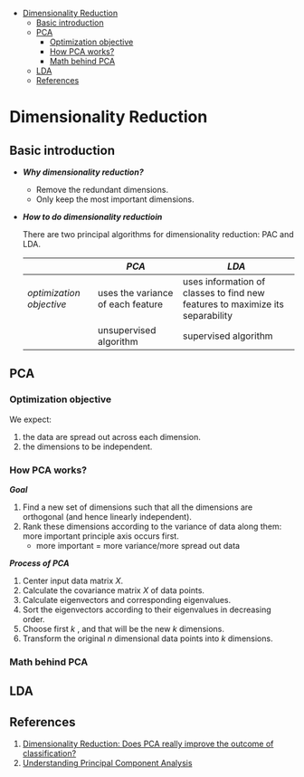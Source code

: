<!-- TOC depthFrom:1 depthTo:6 withLinks:1 updateOnSave:1 orderedList:0 -->

- [Dimensionality Reduction](#dimensionality-reduction)
	- [Basic introduction](#basic-introduction)
	- [PCA](#pca)
		- [Optimization objective](#optimization-objective)
		- [How PCA works?](#how-pca-works)
		- [Math behind PCA](#math-behind-pca)
	- [LDA](#lda)
	- [References](#references)

<!-- /TOC -->

# Dimensionality Reduction

## Basic introduction

- _**Why dimensionality reduction?**_
    -  Remove the redundant dimensions.
    -  Only keep the most important dimensions.

- _**How to do dimensionality reductioin**_

  There are two principal algorithms for dimensionality reduction: PAC and LDA.

  ||_PCA_|_LDA_|
  |--|--|--|
  |_optimization objective_|uses the variance of each feature|uses information of classes to find new features to maximize its separability|
  ||unsupervised algorithm|supervised algorithm|

## PCA

### Optimization objective

We expect:

1. the data are spread out across each dimension.
1. the dimensions to be independent.

### How PCA works?

_**Goal**_

1. Find a new set of dimensions such that all the dimensions are orthogonal (and hence linearly independent).
1. Rank these dimensions according to the variance of data along them: more important principle axis occurs first.
    - more important = more variance/more spread out data

_**Process of PCA**_

1. Center input data matrix $X$.
1. Calculate the covariance matrix $X$ of data points.
1. Calculate eigenvectors and corresponding eigenvalues.
1. Sort the eigenvectors according to their eigenvalues in decreasing order.
1. Choose first $k$ , and that will be the new $k$ dimensions.
1. Transform the original $n$ dimensional data points into $k$ dimensions.

### Math behind PCA

## LDA

## References

1. [Dimensionality Reduction: Does PCA really improve the outcome of classification?](https://meigarom.github.io/blog/pca.html)
1. [Understanding Principal Component Analysis](https://medium.com/@aptrishu/understanding-principle-component-analysis-e32be0253ef0)
